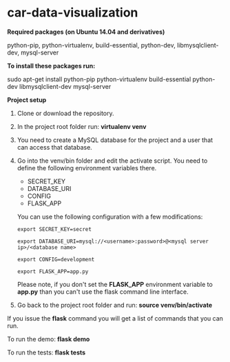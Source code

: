 # car-data-visualization

<b>Required packages (on Ubuntu 14.04 and derivatives)</b>

python-pip, python-virtualenv, build-essential, python-dev, libmysqlclient-dev, mysql-server

<b>To install these packages run:</b>

sudo apt-get install python-pip python-virtualenv build-essential python-dev libmysqlclient-dev mysql-server

<b> Project setup </b>
1) Clone or download the repository.
2) In the project root folder run: <strong>virtualenv venv</strong>
3) You need to create a MySQL database for the project and a user that can access that database.
4) Go into the venv/bin folder and edit the activate script. You need to define the following environment variables there.
     - SECRET_KEY
     - DATABASE_URI
     - CONFIG
     - FLASK_APP
     
   You can use the following configuration with a few modifications:
   
       export SECRET_KEY=secret
     
       export DATABASE_URI=mysql://<username>:password>@<mysql server ip>/<database name>
     
       export CONFIG=development
     
       export FLASK_APP=app.py
  
   Please note, if you don't set the <strong>FLASK_APP</strong> environment variable to <strong>app.py</strong> than you can't use the flask command line interface.
  
5) Go back to the project root folder and run: <strong>source venv/bin/activate</strong>

If you issue the <strong>flask</strong> command you will get a list of commands that you can run.

To run the demo: <strong>flask demo</strong>

To run the tests: <strong>flask tests</strong>
